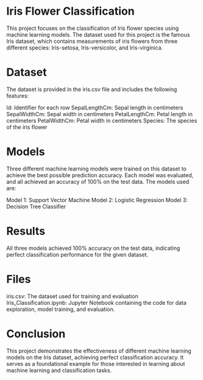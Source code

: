# Iris Flower Classification
This project focuses on the classification of Iris flower species using machine learning models. The dataset used for this project is the famous Iris dataset, which contains measurements of iris flowers from three different species: Iris-setosa, Iris-versicolor, and Iris-virginica.

# Dataset
The dataset is provided in the iris.csv file and includes the following features:

Id: Identifier for each row
SepalLengthCm: Sepal length in centimeters
SepalWidthCm: Sepal width in centimeters
PetalLengthCm: Petal length in centimeters
PetalWidthCm: Petal width in centimeters
Species: The species of the iris flower

# Models
Three different machine learning models were trained on this dataset to achieve the best possible prediction accuracy. Each model was evaluated, and all achieved an accuracy of 100% on the test data. The models used are:

Model 1: Support Vector Machine
Model 2: Logistic Regression
Model 3: Decision Tree Classifier

# Results
All three models achieved 100% accuracy on the test data, indicating perfect classification performance for the given dataset.

# Files
iris.csv: The dataset used for training and evaluation
Iris_Classification.ipynb: Jupyter Notebook containing the code for data exploration, model training, and evaluation.

# Conclusion
This project demonstrates the effectiveness of different machine learning models on the Iris dataset, achieving perfect classification accuracy. It serves as a foundational example for those interested in learning about machine learning and classification tasks.
